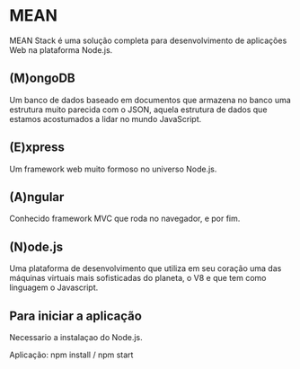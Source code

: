 <a target="_blank" href="https://travis-ci.org/ffrezende/mean.svg?branch=master"></a>

# MEAN

MEAN Stack é uma solução completa para desenvolvimento de aplicações Web na plataforma Node.js.
## (M)ongoDB
Um banco de dados baseado em documentos que armazena no banco uma estrutura muito parecida com o JSON, aquela estrutura de dados que estamos acostumados a lidar no mundo JavaScript.
## (E)xpress
Um framework web muito formoso no universo Node.js. 
## (A)ngular
Conhecido framework MVC que roda no navegador, e por fim.
## (N)ode.js
Uma plataforma de desenvolvimento que utiliza em seu coração uma das máquinas virtuais mais sofisticadas do planeta, o V8 e que tem como linguagem o Javascript.


## Para iniciar a aplicação

Necessario a instalaçao do Node.js.

Aplicação:
npm install / 
npm start


